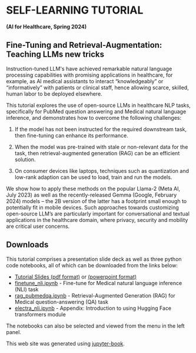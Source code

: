 # SELF-LEARNING TUTORIAL

__(AI for Healthcare, Spring 2024)__


## Fine-Tuning and Retrieval-Augmentation: Teaching LLMs new tricks

Instruction-tuned LLM's have achieved remarkable natural language
processing capabilities with promising applications in healthcare, for
example, as AI medical assistants to interact “knowledgeably” or
“informatively” with patients or clinical staff, hence allowing
scarce, skilled, human labor to be deployed elsewhere.

This tutorial explores the use of open-source LLMs in healthcare NLP
tasks, specifically for PubMed question answering and Medical natural
language inference, and demonstrates how to overcome the following
challenges:

1. If the model has not been instructed for the required
downstream task, then fine-tuning can enhance its performance.

2. When the model was pre-trained with stale or non-relevant data
for the task, then retrieval-augmented generation (RAG) can be an
efficient solution.

2. On consumer devices like laptops, techniques such as quantization
and low-rank adaption can be used to load, train and run the models.

We show how to apply these methods on the popular Llama-2 (Meta AI,
July 2023) as well as the recently-released Gemma (Google, February
2024) models – the 2B version of the latter has a footprint small
enough to potentially fit in mobile devices. Such approaches towards
customizing open-source LLM’s are particularly important for
conversational and textual applications in the healthcare domain,
where privacy, security and mobility are critical user concerns.


## Downloads

This tutorial comprises a presentation slide deck as well as
three python code notebooks, all of which can be downloaded from the links below:

- [Tutorial Slides (pdf format)](https://t-lim.github.io/tutorial.pdf) or [(powerpoint format)](https://t-lim.github.io/tutorial.pptx)
- [finetune_nli.ipynb](https://t-lim.github.io/_sources/finetune_nli.ipynb) - Fine-tune for Medical natural language inference (NLI) task
- [rag_pubmedqa.ipynb](https://t-lim.github.io/_sources/rag_pubmedqa.ipynb) - Retrieval-Augmented Generation (RAG) for Medical question-answering (QA) task
- [electra_nli.ipynb](https://t-lim.github.io/_sources/electra_nli.ipynb) - Appendix: Introduction to using Hugging Face transformers module

The notebooks can also be selected and viewed from the menu in the left panel.

This web site was generated using [jupyter-book](https://jupyterbook.org).



